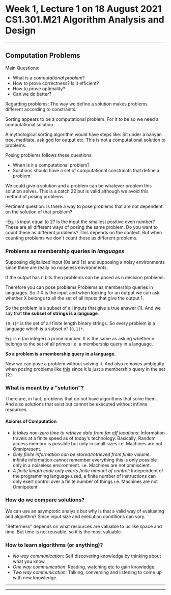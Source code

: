 # Week 1, Lecture 1 on 18 August 2021 CS1.301.M21 Algorithm Analysis and Design

***

## Computation Problems

Main Questions:

* What is a *computational problem*?
* How to prove correctness? Is it efficient?
* How to prove optimality?
* Can we do better?

Regarding problems: The way we define a solution makes problems different according to constraints.

Sorting appears to be a computational problem. For it to be so we need a computational solution.

A mythological sorting algorithm would have steps like: Sit under a banyan tree, meditate, ask god for output etc. This is not a computational solution to problems.

Posing problems follows these questions:

* When is it a computational problem?
* Solutions should have a set of computational constraints that define a problem.

We could give a solution and a problem can be whatever problem this solution solves. This is a catch 22 but is valid although we avoid this method of posing problems.

Pertinent question: Is there a way to pose problems that are not dependent on the solution of that problem?

<a name="eg">-</a>Eg. Is input equal to 2? Is the input the smallest positive even number? These are all different ways of posing the same problem. Do you want to count these as different problems? This depends on the context. But when counting problems we don't count these as different problems.

### Problems as membership queries in *languages*

Supposing digitalized input (0s and 1s) and supposing a noisy environments since there are really no noiseless environments.

If the output has n bits then problems can be posed as n decision problems.

Therefore you can pose problems Problems as membership queries in languages. So if X is the input and when looking for an output we can ask whether X belongs to all the set of all inputs that give the output 1.

So the problem is a subset of all inputs that give a true answer (1). And we say that **the subset of strings is a language**.

`{0,1}*` is the set of all finite length binary strings.  So every problem is a language which is a subset of `{0,1}*`.

Eg. is n (an integer) a prime number. It is the same as asking whether n belongs to the set of all primes i.e. a membership query in a language.

**So a problem is a membership query in a language.**

Now we can pose a problem without solving it. And also removes ambiguity when posing problems like [this](#eg) since it is just a membership query in the set `{2}`.

### What is meant by a "solution"?

There are, in fact, problems that do not have algorithms that solve them. And also solutions that exist but cannot be executed without infinite resources.

#### Axioms of Computation

* *It takes non-zero time to retrieve data from far off locations*: Information travels at a finite speed as of today's technology. Basically, Random access memory is possible but only in small sizes i.e. Machines are not Omnipresent.
* *Only finite information can be stored/retrieved from finite volume*: infinite information cannot remember everything this is only possible only in a noiseless environment. i.e. Machines are not omniscient.
* *A finite length code only exerts finite amount of control*: Independent of the programming language used, a finite number of instructions can only exert control over a finite number of things i.e. Machines are not Omnipotent

### How do we compare solutions?

We can use an asymptotic analysis but why is that a valid way of evaluating and algorithm? Since input size and execution conditions can vary.

"Betterness" depends on what resources are valuable to us like space and time. But time is not reusable, so it is the most valuable.

### How to learn algorithms (or anything)?

* *No way communication*: Self discovering knowledge by thinking about what you know.
* *One way communication*: Reading, watching etc to gain knowledge.
* *Two way communication*: Talking, conversing and listening to come up with new knowledge.



***

***

